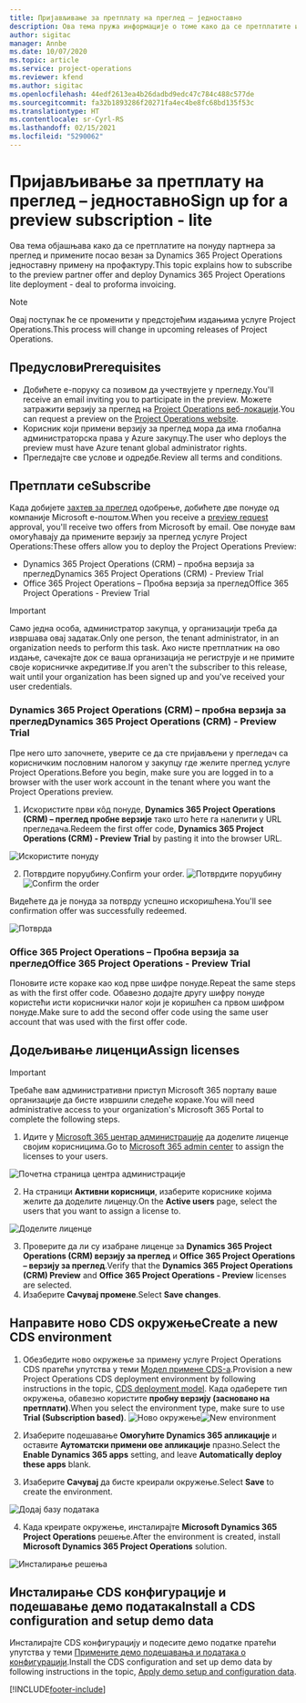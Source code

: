 ```yaml
---
title: Пријављивање за претплату на преглед – једноставно
description: Ова тема пружа информације о томе како да се претплатите и примените услугу Project Operations Lite – од погодбе до профактуре.
author: sigitac
manager: Annbe
ms.date: 10/07/2020
ms.topic: article
ms.service: project-operations
ms.reviewer: kfend
ms.author: sigitac
ms.openlocfilehash: 44edf2613ea4b26dadbd9edc47c784c488c577de
ms.sourcegitcommit: fa32b1893286f20271fa4ec4be8fc68bd135f53c
ms.translationtype: HT
ms.contentlocale: sr-Cyrl-RS
ms.lasthandoff: 02/15/2021
ms.locfileid: "5290062"
---
```

# <a name="sign-up-for-a-preview-subscription---lite"></a><span data-ttu-id="c39bc-103">Пријављивање за претплату на преглед – једноставно</span><span class="sxs-lookup"><span data-stu-id="c39bc-103">Sign up for a preview subscription - lite</span></span> 

<span data-ttu-id="c39bc-104">Ова тема објашњава како да се претплатите на понуду партнера за преглед и примените посао везан за Dynamics 365 Project Operations једноставну примену на профактуру.</span><span class="sxs-lookup"><span data-stu-id="c39bc-104">This topic explains how to subscribe to the preview partner offer and deploy Dynamics 365 Project Operations lite deployment - deal to proforma invoicing.</span></span>

> [!NOTE]
> <span data-ttu-id="c39bc-105">Овај поступак ће се променити у предстојећим издањима услуге Project Operations.</span><span class="sxs-lookup"><span data-stu-id="c39bc-105">This process will change in upcoming releases of Project Operations.</span></span>

## <a name="prerequisites"></a><span data-ttu-id="c39bc-106">Предуслови</span><span class="sxs-lookup"><span data-stu-id="c39bc-106">Prerequisites</span></span>

- <span data-ttu-id="c39bc-107">Добићете е-поруку са позивом да учествујете у прегледу.</span><span class="sxs-lookup"><span data-stu-id="c39bc-107">You'll receive an email inviting you to participate in the preview.</span></span> <span data-ttu-id="c39bc-108">Можете затражити верзију за преглед на [Project Operations веб-локацији](https://dynamics.microsoft.com/en-us/project-operations/overview/).</span><span class="sxs-lookup"><span data-stu-id="c39bc-108">You can request a preview on the [Project Operations website](https://dynamics.microsoft.com/en-us/project-operations/overview/).</span></span>
- <span data-ttu-id="c39bc-109">Корисник који примени верзију за преглед мора да има глобална администраторска права у Azure закупцу.</span><span class="sxs-lookup"><span data-stu-id="c39bc-109">The user who deploys the preview must have Azure tenant global administrator rights.</span></span>
- <span data-ttu-id="c39bc-110">Прегледајте све услове и одредбе.</span><span class="sxs-lookup"><span data-stu-id="c39bc-110">Review all terms and conditions.</span></span>

## <a name="subscribe"></a><span data-ttu-id="c39bc-111">Претплати се</span><span class="sxs-lookup"><span data-stu-id="c39bc-111">Subscribe</span></span>

<span data-ttu-id="c39bc-112">Када добијете [захтев за преглед](https://forms.office.com/FormsPro/Pages/ResponsePage.aspx?id=v4j5cvGGr0GRqy180BHbR56j8lZs0FdAvwT75_WNFyxUMkRDV1NYQU5TNjE2VjhKOVBUNVg2R0s1NC4u) одобрење, добићете две понуде од компаније Microsoft е-поштом.</span><span class="sxs-lookup"><span data-stu-id="c39bc-112">When you receive a [preview request](https://forms.office.com/FormsPro/Pages/ResponsePage.aspx?id=v4j5cvGGr0GRqy180BHbR56j8lZs0FdAvwT75_WNFyxUMkRDV1NYQU5TNjE2VjhKOVBUNVg2R0s1NC4u) approval, you'll receive two offers from Microsoft by email.</span></span> <span data-ttu-id="c39bc-113">Ове понуде вам омогућавају да примените верзију за преглед услуге Project Operations:</span><span class="sxs-lookup"><span data-stu-id="c39bc-113">These offers allow you to deploy the Project Operations Preview:</span></span>

- <span data-ttu-id="c39bc-114">Dynamics 365 Project Operations (CRM) – пробна верзија за преглед</span><span class="sxs-lookup"><span data-stu-id="c39bc-114">Dynamics 365 Project Operations (CRM) - Preview Trial</span></span>
- <span data-ttu-id="c39bc-115">Office 365 Project Operations – Пробна верзија за преглед</span><span class="sxs-lookup"><span data-stu-id="c39bc-115">Office 365 Project Operations - Preview Trial</span></span>

> [!IMPORTANT]
> <span data-ttu-id="c39bc-116">Само једна особа, администратор закупца, у организацији треба да извршава овај задатак.</span><span class="sxs-lookup"><span data-stu-id="c39bc-116">Only one person, the tenant administrator, in an organization needs to perform this task.</span></span> <span data-ttu-id="c39bc-117">Ако нисте претплатник на ово издање, сачекајте док се ваша организација не региструје и не примите своје корисничке акредитиве.</span><span class="sxs-lookup"><span data-stu-id="c39bc-117">If you aren't the subscriber to this release, wait until your organization has been signed up and you've received your user credentials.</span></span>

### <a name="dynamics-365-project-operations-crm---preview-trial"></a><span data-ttu-id="c39bc-118">Dynamics 365 Project Operations (CRM) – пробна верзија за преглед</span><span class="sxs-lookup"><span data-stu-id="c39bc-118">Dynamics 365 Project Operations (CRM) - Preview Trial</span></span> 

<span data-ttu-id="c39bc-119">Пре него што започнете, уверите се да сте пријављени у прегледач са корисничким пословним налогом у закупцу где желите преглед услуге Project Operations.</span><span class="sxs-lookup"><span data-stu-id="c39bc-119">Before you begin, make sure you are logged in to a browser with the user work account in the tenant where you want the Project Operations preview.</span></span>

1. <span data-ttu-id="c39bc-120">Искористите први кôд понуде, **Dynamics 365 Project Operations (CRM) – преглед пробне верзије** тако што ћете га налепити у URL прегледача.</span><span class="sxs-lookup"><span data-stu-id="c39bc-120">Redeem the first offer code, **Dynamics 365 Project Operations (CRM) - Preview Trial** by pasting it into the browser URL.</span></span>

![Искористите понуду](./media/16RedeemFirstOfferNew.png)

2. <span data-ttu-id="c39bc-122">Потврдите поруџбину.</span><span class="sxs-lookup"><span data-stu-id="c39bc-122">Confirm your order.</span></span>
<span data-ttu-id="c39bc-123">![Потврдите поруџбину](./media/17ConfirmOrderNew.png)</span><span class="sxs-lookup"><span data-stu-id="c39bc-123">![Confirm the order](./media/17ConfirmOrderNew.png)</span></span>

<span data-ttu-id="c39bc-124">Видећете да је понуда за потврду успешно искоришћена.</span><span class="sxs-lookup"><span data-stu-id="c39bc-124">You'll see confirmation offer was successfully redeemed.</span></span>

![Потврда](./media/18OrderConfirmationNew.png)

### <a name="office-365-project-operations---preview-trial"></a><span data-ttu-id="c39bc-126">Office 365 Project Operations – Пробна верзија за преглед</span><span class="sxs-lookup"><span data-stu-id="c39bc-126">Office 365 Project Operations - Preview Trial</span></span>

<span data-ttu-id="c39bc-127">Поновите исте кораке као код прве шифре понуде.</span><span class="sxs-lookup"><span data-stu-id="c39bc-127">Repeat the same steps as with the first offer code.</span></span> <span data-ttu-id="c39bc-128">Обавезно додајте другу шифру понуде користећи исти кориснички налог који је коришћен са првом шифром понуде.</span><span class="sxs-lookup"><span data-stu-id="c39bc-128">Make sure to add the second offer code using the same user account that was used with the first offer code.</span></span>

## <a name="assign-licenses"></a><span data-ttu-id="c39bc-129">Додељивање лиценци</span><span class="sxs-lookup"><span data-stu-id="c39bc-129">Assign licenses</span></span>

> [!IMPORTANT]
> <span data-ttu-id="c39bc-130">Требаће вам административни приступ Microsoft 365 порталу ваше организације да бисте извршили следеће кораке.</span><span class="sxs-lookup"><span data-stu-id="c39bc-130">You will need administrative access to your organization's Microsoft 365 Portal to complete the following steps.</span></span>


1. <span data-ttu-id="c39bc-131">Идите у [Microsoft 365 центар администрације](https://portal.office.com/) да доделите лиценце својим корисницима.</span><span class="sxs-lookup"><span data-stu-id="c39bc-131">Go to [Microsoft 365 admin center](https://portal.office.com/) to assign the licenses to your users.</span></span>

![Почетна страница центра администрације](./media/14AdminPortal.png)

2. <span data-ttu-id="c39bc-133">На страници **Активни корисници**, изаберите кориснике којима желите да доделите лиценцу.</span><span class="sxs-lookup"><span data-stu-id="c39bc-133">On the **Active users** page, select the users that you want to assign a license to.</span></span>

![Доделите лиценце](./media/15AssignLicenses.png)

3. <span data-ttu-id="c39bc-135">Проверите да ли су изабране лиценце за **Dynamics 365 Project Operations (CRM) верзију за преглед** и **Office 365 Project Operations – верзију за преглед**.</span><span class="sxs-lookup"><span data-stu-id="c39bc-135">Verify that the **Dynamics 365 Project Operations (CRM) Preview** and **Office 365 Project Operations - Preview** licenses are selected.</span></span> 
4. <span data-ttu-id="c39bc-136">Изаберите **Сачувај промене**.</span><span class="sxs-lookup"><span data-stu-id="c39bc-136">Select **Save changes**.</span></span>

## <a name="create-a-new-cds-environment"></a><span data-ttu-id="c39bc-137">Направите ново CDS окружење</span><span class="sxs-lookup"><span data-stu-id="c39bc-137">Create a new CDS environment</span></span>

1. <span data-ttu-id="c39bc-138">Обезбедите ново окружење за примену услуге Project Operations CDS пратећи упутства у теми [Модел примене CDS-а](lite-deployment.md).</span><span class="sxs-lookup"><span data-stu-id="c39bc-138">Provision a new Project Operations CDS deployment environment by following instructions in the topic, [CDS deployment model](lite-deployment.md).</span></span> <span data-ttu-id="c39bc-139">Када одаберете тип окружења, обавезно користите **пробну верзију (засновано на претплати)**.</span><span class="sxs-lookup"><span data-stu-id="c39bc-139">When you select the environment type, make sure to use **Trial (Subscription based)**.</span></span>
<span data-ttu-id="c39bc-140">![Ново окружење](./media/19CreateEnvironment.png)</span><span class="sxs-lookup"><span data-stu-id="c39bc-140">![New environment](./media/19CreateEnvironment.png)</span></span>

2. <span data-ttu-id="c39bc-141">Изаберите подешавање **Омогућите Dynamics 365 апликације** и оставите **Аутоматски примени ове апликације** празно.</span><span class="sxs-lookup"><span data-stu-id="c39bc-141">Select the **Enable Dynamics 365 apps** setting, and leave **Automatically deploy these apps** blank.</span></span>  
3. <span data-ttu-id="c39bc-142">Изаберите **Сачувај** да бисте креирали окружење.</span><span class="sxs-lookup"><span data-stu-id="c39bc-142">Select **Save** to create the environment.</span></span>

![Додај базу података](./media/20CreateEnvironment1.png)

4. <span data-ttu-id="c39bc-144">Када креирате окружење, инсталирајте **Microsoft Dynamics 365 Project Operations** решење.</span><span class="sxs-lookup"><span data-stu-id="c39bc-144">After the environment is created, install **Microsoft Dynamics 365 Project Operations** solution.</span></span> 

![Инсталирање решења](./media/21InstallSolution.png)

## <a name="install-a-cds-configuration-and-setup-demo-data"></a><span data-ttu-id="c39bc-146">Инсталирање CDS конфигурације и подешавање демо података</span><span class="sxs-lookup"><span data-stu-id="c39bc-146">Install a CDS configuration and setup demo data</span></span>

<span data-ttu-id="c39bc-147">Инсталирајте CDS конфигурацију и подесите демо податке пратећи упутства у теми [Примените демо подешавања и података о конфигурацији](lite-apply-demo-setup-config-data.md).</span><span class="sxs-lookup"><span data-stu-id="c39bc-147">Install the CDS configuration and set up demo data by following instructions in the topic, [Apply demo setup and configuration data](lite-apply-demo-setup-config-data.md).</span></span>


[!INCLUDE[footer-include](../includes/footer-banner.md)]